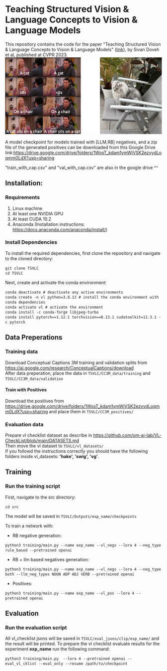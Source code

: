 # Teaching Structured Vision & Language Concepts to Vision & Language Models

This repository contains the code for the paper "Teaching Structured Vision & Language Concepts to Vision & Language Models" ([link](https://arxiv.org/abs/2211.11733)), by Sivan Doveh et al, published at CVPR 2023.
![teaser for the paper](teaser.png)


A model checkpoint for models trained with [LLM,RB] negatives, and a zip file of the generated positives can be downloaded from this Google Drive link:https://drive.google.com/drive/folders/1WosT_kdam1ymWjVSK2ezyydLoqmm0LdX?usp=sharing  

"train_with_cap.csv" and "val_with_cap.csv" are also in the google drive ^^ 

## Installation:
### Requirements
1. Linux machine
1. At least one NVIDIA GPU
1. At least CUDA 10.2
1. Anaconda (Installation instructions: https://docs.anaconda.com/anaconda/install/)
### Install Dependencies
To install the required dependencies, first clone the repository and navigate to the cloned directory:  
```shell script
git clone TSVLC  
cd TSVLC 
```  
Next, create and activate the conda environment:  
```shell script
conda deactivate # deactivate any active environments
conda create -n vl python=3.8.13 # install the conda environment with conda dependencies
conda activate vl # activate the environment
conda install -c conda-forge libjpeg-turbo
conda install pytorch==1.12.1 torchvision==0.13.1 cudatoolkit=11.3.1 -c pytorch
```

## Data Preperations
### Training data
Download Conceptual Captions 3M training and validation splits from https://ai.google.com/research/ConceptualCaptions/download  
After data preperation, place the data in `TSVLC/CC3M_data/training` and `TSVLC/CC3M_data/validation`  

#### Train with Positives
Download the positives from https://drive.google.com/drive/folders/1WosT_kdam1ymWjVSK2ezyydLoqmm0LdX?usp=sharing and place them in `TSVLC/CC3M_positives/`  

### Evaluation data
Prepare vl checklist dataset as describe in https://github.com/om-ai-lab/VL-CheckList/blob/main/DATASETS.md  
Then move the vl dataset to `TSVLC/vl_datasets/`  
If you followd the instructions correctly you should have the following folders inside vl_datasets: **'hake', 'swig', 'vg'**. 

## Training

### Run the training script
First, navigate to the src directory:
```shell script
cd src
```
The model will be saved in `TSVLC/Outputs/exp_name/checkpoints`

To train a network with:
* RB negative generation:
```shell script
python3 training/main.py --name exp_name --vl_negs --lora 4 --neg_type rule_based --pretrained openai
```

* RB + llm based negatives generation:
```shell script
python3 training/main.py --name exp_name --vl_negs --lora 4 --neg_type both --llm_neg_types NOUN ADP ADJ VERB --pretrained openai
```

* Positives:
```shell script
python3 training/main.py --name exp_name --vl_pos --lora 4 --pretrained openai
```

## Evaluation
### Run the evaluation script
All vl_checklist jsons will be saved in `TSVLC/eval_jsons/clip/exp_name/` and the result will be printed. 
To prepare the vl checklist evaluate results for the experiment **exp_name** run the following command:
```shell script
python3 training/main.py  --lora 4 --pretrained openai --eval_vl_cklist --eval_only --resume /path/to/checkpoint
```
